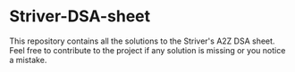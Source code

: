# Striver-DSA-sheet
This repository contains all the solutions to the Striver's A2Z DSA sheet. Feel free to contribute to the project if any solution is missing or you notice a mistake.
